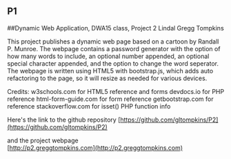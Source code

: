 ## P1
##Dynamic Web Application, DWA15 class, Project 2
Lindal Gregg Tompkins

This project publishes a dynamic web page based on a cartoon by Randall P. Munroe.  The 
webpage contains a password generator with the option of how many words to include, an 
optional number appended, an optional special character appended, and the option to change
the word seperator.  The webpage is written using HTML5 with bootstrap.js, which adds auto 
refactoring to the page, so it will resize as needed for various devices.  


Credits: w3schools.com for HTML5 reference and forms
devdocs.io for PHP reference
html-form-guide.com for form reference
getbootstrap.com for reference
stackoverflow.com for isset() PHP function info


Here's the link to the github repository 
[https://github.com/gltompkins/P2](https://github.com/gltompkins/P2)

and the project webpage  
[http://p2.greggtompkins.com](http://p2.greggtompkins.com)

